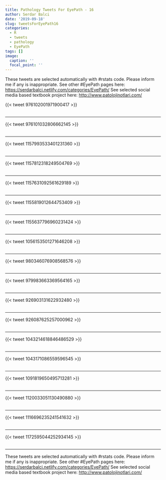 ```yaml
---
title: Pathology Tweets For EyePath - 16
author: Serdar Balci
date: '2019-09-18'
slug: tweetsForEyePath16
categories:
  - R
  - tweets
  - pathology
  - EyePath
tags: []
image:
  caption: ''
  focal_point: ''
---
```



These tweets are selected automatically with #rstats code. Please inform me if any is inappropriate.
See other #EyePath pages here: https://serdarbalci.netlify.com/categories/EyePath/ 
See selected social media based textbook project here: http://www.patolojinotlari.com/

{{< tweet 976102001971900417 >}}
<br>
<br>
<hr>
{{< tweet 976101032806662145 >}}
<br>
<br>
<hr>
{{< tweet 1157993533401231360 >}}
<br>
<br>
<hr>
{{< tweet 1157812318249504769 >}}
<br>
<br>
<hr>
{{< tweet 1157631092561629189 >}}
<br>
<br>
<hr>
{{< tweet 1155819012644753409 >}}
<br>
<br>
<hr>
{{< tweet 1155637796960231424 >}}
<br>
<br>
<hr>
{{< tweet 1056153501271646208 >}}
<br>
<br>
<hr>
{{< tweet 980346076908568576 >}}
<br>
<br>
<hr>
{{< tweet 979983663369564165 >}}
<br>
<br>
<hr>
{{< tweet 926903131622932480 >}}
<br>
<br>
<hr>
{{< tweet 926087625257000962 >}}
<br>
<br>
<hr>
{{< tweet 1043214618846486529 >}}
<br>
<br>
<hr>
{{< tweet 1043171086559596545 >}}
<br>
<br>
<hr>
{{< tweet 1091819650495713281 >}}
<br>
<br>
<hr>
{{< tweet 1120033051130490880 >}}
<br>
<br>
<hr>
{{< tweet 1116696235241541632 >}}
<br>
<br>
<hr>
{{< tweet 1172595044252934145 >}}
<br>
<br>
<hr>


These tweets are selected automatically with #rstats code. Please inform me if any is inappropriate.
See other #EyePath pages here: https://serdarbalci.netlify.com/categories/EyePath/ 
See selected social media based textbook project here: http://www.patolojinotlari.com/
